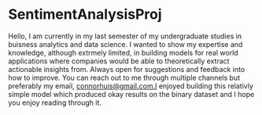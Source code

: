 # SentimentAnalysisProj
Hello, I am currently in my last semester of my undergraduate studies in buisness analytics and data science. I wanted to show my expertise and knowledge, although extrmely limited,
in building models for real world applications where companies would be able to theoretically extract actionable insights from. Always open for suggestions and feedback into how to
improve. You can reach out to me through multiple channels but preferably my email, connorhuis@gmail.com.I enjoyed building this relativly simple model which produced okay results 
on the binary dataset and I hope you enjoy reading through it. 
